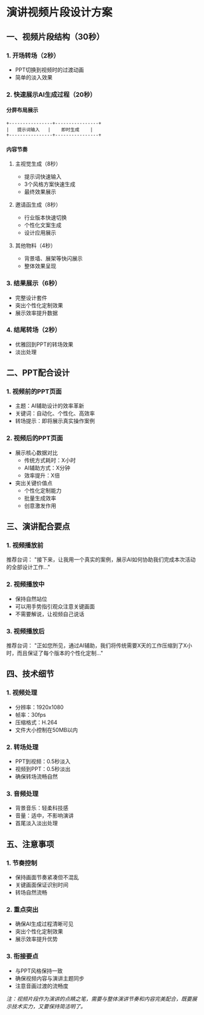 # 演讲视频片段设计方案

## 一、视频片段结构（30秒）

### 1. 开场转场（2秒）
- PPT切换到视频时的过渡动画
- 简单的淡入效果

### 2. 快速展示AI生成过程（20秒）
#### 分屏布局展示
```
+----------------+----------------+
|   提示词输入   |    即时生成    |
+----------------+----------------+
```

#### 内容节奏
1. 主视觉生成（8秒）
   - 提示词快速输入
   - 3个风格方案快速生成
   - 最终效果展示

2. 邀请函生成（8秒）
   - 行业版本快速切换
   - 个性化文案生成
   - 设计应用展示

3. 其他物料（4秒）
   - 背景墙、展架等快闪展示
   - 整体效果呈现

### 3. 结果展示（6秒）
- 完整设计套件
- 突出个性化定制效果
- 展示效率提升数据

### 4. 结尾转场（2秒）
- 优雅回到PPT的转场效果
- 淡出处理

## 二、PPT配合设计

### 1. 视频前的PPT页面
- 主题：AI辅助设计的效率革新
- 关键词：自动化、个性化、高效率
- 转场提示：即将展示真实操作案例

### 2. 视频后的PPT页面
- 展示核心数据对比
  - 传统方式耗时：X小时
  - AI辅助方式：X分钟
  - 效率提升：X倍
- 突出关键价值点
  - 个性化定制能力
  - 批量生成效率
  - 创意激发作用

## 三、演讲配合要点

### 1. 视频播放前
推荐台词：
"接下来，让我用一个真实的案例，展示AI如何协助我们完成本次活动的全部设计工作..."

### 2. 视频播放中
- 保持自然站位
- 可以用手势指引观众注意关键画面
- 不需要解说，让视频自己说话

### 3. 视频播放后
推荐台词：
"正如您所见，通过AI辅助，我们将传统需要X天的工作压缩到了X小时，而且保证了每个版本的个性化定制..."

## 四、技术细节

### 1. 视频处理
- 分辨率：1920x1080
- 帧率：30fps
- 压缩格式：H.264
- 文件大小控制在50MB以内

### 2. 转场处理
- PPT到视频：0.5秒淡入
- 视频到PPT：0.5秒淡出
- 确保转场流畅自然

### 3. 音频处理
- 背景音乐：轻柔科技感
- 音量：适中，不影响演讲
- 首尾淡入淡出处理

## 五、注意事项

### 1. 节奏控制
- 保持画面节奏紧凑但不混乱
- 关键画面保证识别时间
- 转场自然流畅

### 2. 重点突出
- 确保AI生成过程清晰可见
- 突出个性化定制效果
- 展示效率提升优势

### 3. 衔接要点
- 与PPT风格保持一致
- 确保视频内容与演讲主题同步
- 注意音画过渡的流畅度

*注：视频片段作为演讲的点睛之笔，需要与整体演讲节奏和内容完美配合，既要展示技术实力，又要保持简洁明了。* 
